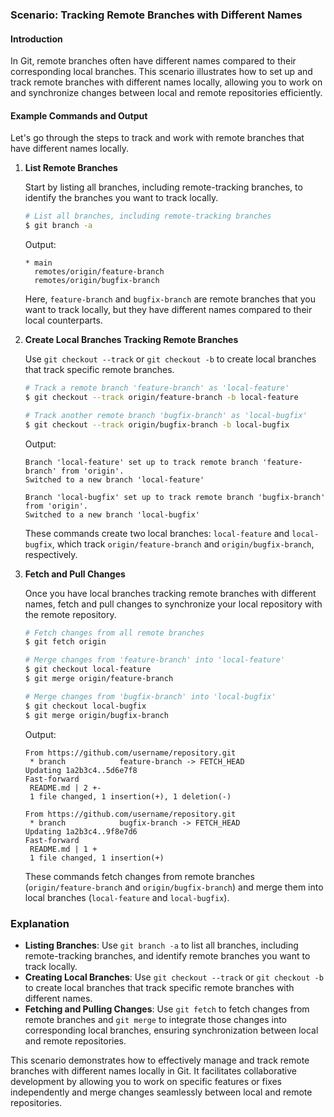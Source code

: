 
### Scenario: Tracking Remote Branches with Different Names

#### Introduction

In Git, remote branches often have different names compared to their corresponding local branches. This scenario illustrates how to set up and track remote branches with different names locally, allowing you to work on and synchronize changes between local and remote repositories efficiently.

#### Example Commands and Output

Let's go through the steps to track and work with remote branches that have different names locally.

1. **List Remote Branches**

   Start by listing all branches, including remote-tracking branches, to identify the branches you want to track locally.

   ```bash
   # List all branches, including remote-tracking branches
   $ git branch -a
   ```

   Output:
   ```
   * main
     remotes/origin/feature-branch
     remotes/origin/bugfix-branch
   ```

   Here, `feature-branch` and `bugfix-branch` are remote branches that you want to track locally, but they have different names compared to their local counterparts.

2. **Create Local Branches Tracking Remote Branches**

   Use `git checkout --track` or `git checkout -b` to create local branches that track specific remote branches.

   ```bash
   # Track a remote branch 'feature-branch' as 'local-feature'
   $ git checkout --track origin/feature-branch -b local-feature

   # Track another remote branch 'bugfix-branch' as 'local-bugfix'
   $ git checkout --track origin/bugfix-branch -b local-bugfix
   ```

   Output:
   ```
   Branch 'local-feature' set up to track remote branch 'feature-branch' from 'origin'.
   Switched to a new branch 'local-feature'

   Branch 'local-bugfix' set up to track remote branch 'bugfix-branch' from 'origin'.
   Switched to a new branch 'local-bugfix'
   ```

   These commands create two local branches: `local-feature` and `local-bugfix`, which track `origin/feature-branch` and `origin/bugfix-branch`, respectively.

3. **Fetch and Pull Changes**

   Once you have local branches tracking remote branches with different names, fetch and pull changes to synchronize your local repository with the remote repository.

   ```bash
   # Fetch changes from all remote branches
   $ git fetch origin

   # Merge changes from 'feature-branch' into 'local-feature'
   $ git checkout local-feature
   $ git merge origin/feature-branch

   # Merge changes from 'bugfix-branch' into 'local-bugfix'
   $ git checkout local-bugfix
   $ git merge origin/bugfix-branch
   ```

   Output:
   ```
   From https://github.com/username/repository.git
    * branch            feature-branch -> FETCH_HEAD
   Updating 1a2b3c4..5d6e7f8
   Fast-forward
    README.md | 2 +-
    1 file changed, 1 insertion(+), 1 deletion(-)

   From https://github.com/username/repository.git
    * branch            bugfix-branch -> FETCH_HEAD
   Updating 1a2b3c4..9f8e7d6
   Fast-forward
    README.md | 1 +
    1 file changed, 1 insertion(+)
   ```

   These commands fetch changes from remote branches (`origin/feature-branch` and `origin/bugfix-branch`) and merge them into local branches (`local-feature` and `local-bugfix`).

### Explanation

- **Listing Branches**: Use `git branch -a` to list all branches, including remote-tracking branches, and identify remote branches you want to track locally.
- **Creating Local Branches**: Use `git checkout --track` or `git checkout -b` to create local branches that track specific remote branches with different names.
- **Fetching and Pulling Changes**: Use `git fetch` to fetch changes from remote branches and `git merge` to integrate those changes into corresponding local branches, ensuring synchronization between local and remote repositories.

This scenario demonstrates how to effectively manage and track remote branches with different names locally in Git. It facilitates collaborative development by allowing you to work on specific features or fixes independently and merge changes seamlessly between local and remote repositories.